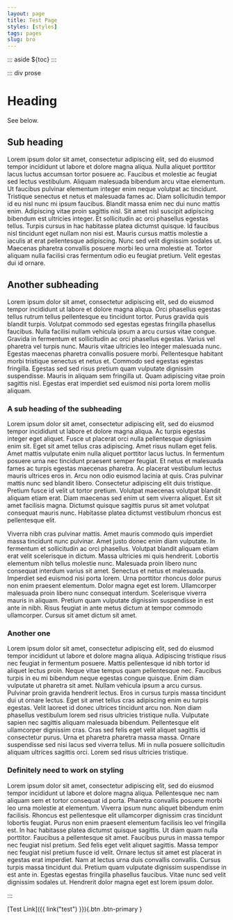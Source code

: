 ```yaml
---
layout: page
title: Test Page
styles: [styles]
tags: pages
slug: bro
---
```


::: aside
${toc}
:::

::: div prose

# Heading

See below.

## Sub heading

Lorem ipsum dolor sit amet, consectetur adipiscing elit, sed do eiusmod tempor incididunt ut labore et dolore magna aliqua. Nulla aliquet porttitor lacus luctus accumsan tortor posuere ac. Faucibus et molestie ac feugiat sed lectus vestibulum. Aliquam malesuada bibendum arcu vitae elementum. Ut faucibus pulvinar elementum integer enim neque volutpat ac tincidunt. Tristique senectus et netus et malesuada fames ac. Diam sollicitudin tempor id eu nisl nunc mi ipsum faucibus. Blandit massa enim nec dui nunc mattis enim. Adipiscing vitae proin sagittis nisl. Sit amet nisl suscipit adipiscing bibendum est ultricies integer. Et sollicitudin ac orci phasellus egestas tellus. Turpis cursus in hac habitasse platea dictumst quisque. Id faucibus nisl tincidunt eget nullam non nisi est. Mauris cursus mattis molestie a iaculis at erat pellentesque adipiscing. Nunc sed velit dignissim sodales ut. Maecenas pharetra convallis posuere morbi leo urna molestie at. Tortor aliquam nulla facilisi cras fermentum odio eu feugiat pretium. Velit egestas dui id ornare.

## Another subheading

Lorem ipsum dolor sit amet, consectetur adipiscing elit, sed do eiusmod tempor incididunt ut labore et dolore magna aliqua. Orci phasellus egestas tellus rutrum tellus pellentesque eu tincidunt tortor. Purus gravida quis blandit turpis. Volutpat commodo sed egestas egestas fringilla phasellus faucibus. Nulla facilisi nullam vehicula ipsum a arcu cursus vitae congue. Gravida in fermentum et sollicitudin ac orci phasellus egestas. Varius vel pharetra vel turpis nunc. Mauris vitae ultricies leo integer malesuada nunc. Egestas maecenas pharetra convallis posuere morbi. Pellentesque habitant morbi tristique senectus et netus et. Commodo sed egestas egestas fringilla. Egestas sed sed risus pretium quam vulputate dignissim suspendisse. Mauris in aliquam sem fringilla ut. Quam adipiscing vitae proin sagittis nisl. Egestas erat imperdiet sed euismod nisi porta lorem mollis aliquam.

### A sub heading of the subheading

Lorem ipsum dolor sit amet, consectetur adipiscing elit, sed do eiusmod tempor incididunt ut labore et dolore magna aliqua. Ac turpis egestas integer eget aliquet. Fusce ut placerat orci nulla pellentesque dignissim enim sit. Eget sit amet tellus cras adipiscing. Amet risus nullam eget felis. Amet mattis vulputate enim nulla aliquet porttitor lacus luctus. In fermentum posuere urna nec tincidunt praesent semper feugiat. Et netus et malesuada fames ac turpis egestas maecenas pharetra. Ac placerat vestibulum lectus mauris ultrices eros in. Arcu non odio euismod lacinia at quis. Cras pulvinar mattis nunc sed blandit libero. Consectetur adipiscing elit duis tristique. Pretium fusce id velit ut tortor pretium. Volutpat maecenas volutpat blandit aliquam etiam erat. Diam maecenas sed enim ut sem viverra aliquet. Est sit amet facilisis magna. Dictumst quisque sagittis purus sit amet volutpat consequat mauris nunc. Habitasse platea dictumst vestibulum rhoncus est pellentesque elit.

Viverra nibh cras pulvinar mattis. Amet mauris commodo quis imperdiet massa tincidunt nunc pulvinar. Amet justo donec enim diam vulputate. In fermentum et sollicitudin ac orci phasellus. Volutpat blandit aliquam etiam erat velit scelerisque in dictum. Massa ultricies mi quis hendrerit. Lobortis elementum nibh tellus molestie nunc. Malesuada proin libero nunc consequat interdum varius sit amet. Senectus et netus et malesuada. Imperdiet sed euismod nisi porta lorem. Urna porttitor rhoncus dolor purus non enim praesent elementum. Dolor magna eget est lorem. Ullamcorper malesuada proin libero nunc consequat interdum. Scelerisque viverra mauris in aliquam. Pretium quam vulputate dignissim suspendisse in est ante in nibh. Risus feugiat in ante metus dictum at tempor commodo ullamcorper. Cursus sit amet dictum sit amet.

### Another one

Lorem ipsum dolor sit amet, consectetur adipiscing elit, sed do eiusmod tempor incididunt ut labore et dolore magna aliqua. Adipiscing tristique risus nec feugiat in fermentum posuere. Mattis pellentesque id nibh tortor id aliquet lectus proin. Neque vitae tempus quam pellentesque nec. Faucibus turpis in eu mi bibendum neque egestas congue quisque. Enim diam vulputate ut pharetra sit amet. Nullam vehicula ipsum a arcu cursus. Pulvinar proin gravida hendrerit lectus. Eros in cursus turpis massa tincidunt dui ut ornare lectus. Eget sit amet tellus cras adipiscing enim eu turpis egestas. Velit laoreet id donec ultrices tincidunt arcu non. Non diam phasellus vestibulum lorem sed risus ultricies tristique nulla. Vulputate sapien nec sagittis aliquam malesuada bibendum. Pellentesque elit ullamcorper dignissim cras. Cras sed felis eget velit aliquet sagittis id consectetur purus. Urna et pharetra pharetra massa massa. Ornare suspendisse sed nisi lacus sed viverra tellus. Mi in nulla posuere sollicitudin aliquam ultrices sagittis orci. Lorem sed risus ultricies tristique.

### Definitely need to work on styling

Lorem ipsum dolor sit amet, consectetur adipiscing elit, sed do eiusmod tempor incididunt ut labore et dolore magna aliqua. Pellentesque nec nam aliquam sem et tortor consequat id porta. Pharetra convallis posuere morbi leo urna molestie at elementum. Viverra ipsum nunc aliquet bibendum enim facilisis. Rhoncus est pellentesque elit ullamcorper dignissim cras tincidunt lobortis feugiat. Purus non enim praesent elementum facilisis leo vel fringilla est. In hac habitasse platea dictumst quisque sagittis. Ut diam quam nulla porttitor. Faucibus a pellentesque sit amet. Faucibus purus in massa tempor nec feugiat nisl pretium. Sed felis eget velit aliquet sagittis. Massa tempor nec feugiat nisl pretium fusce id velit. Ornare lectus sit amet est placerat in egestas erat imperdiet. Nam at lectus urna duis convallis convallis. Cursus turpis massa tincidunt dui. Pretium quam vulputate dignissim suspendisse in est ante in. Egestas egestas fringilla phasellus faucibus. Vitae nunc sed velit dignissim sodales ut. Hendrerit dolor magna eget est lorem ipsum dolor.

:::

[Test Link]({{ link("test") }}){.btn .btn-primary }
